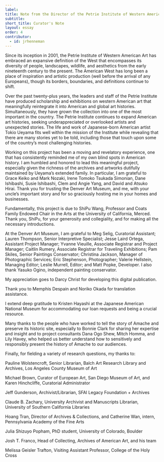```yaml
---
label: 
title: Note from the Director of the Petrie Institute of Western American Art
subtitle: 
short_title: Curator's Note
layout: essay
order: 4
contributor:
  - id: jrhenneman  
---
```


Since its inception in 2001, the Petrie Institute of Western American Art has embraced an expansive definition of the West that encompasses its diversity of people, landscapes, wildlife, and aesthetics from the early nineteenth century to the present. The American West has long been a place of inspiration and artistic production (well before the arrival of any Europeans), though its borders, boundaries, and definitions continue to shift.

Over the past twenty-plus years, the leaders and staff of the Petrie Institute have produced scholarship and exhibitions on western American art that meaningfully reintegrate it into American and global art histories. Simultaneously, they have grown the collection into one of the most important in the country. The Petrie Institute continues to expand American art histories, seeking underappreciated or overlooked artists and unexpected stories. The life and work of Japanese-born American artist Tokio Ueyama fits well within the mission of the Institute while revealing that there are many stories yet to be told, including those that touch upon some of the country’s most challenging histories.

Working on this project has been a moving and revelatory experience, one that has consistently reminded me of my own blind spots in American history. I am humbled and honored to lead this meaningful project, especially given the richness of the archives and artworks dutifully maintained by Ueyama’s extended family. In particular, I am grateful to Grace Keiko and Mark Nozaki, Irene Tomoko Tsukada Simonian, Dane Ishibashi, Susie Ishibashi, Clem and Angie Yang, and David and Atsuko Hirai. Thank you for trusting the Denver Art Museum, and me, with your uncle’s important story and for so graciously hosting me in your homes and businesses.

Fundamentally, this project is due to ShiPu Wang, Professor and Coats Family Endowed Chair in the Arts at the University of California, Merced. Thank you, ShiPu, for your generosity and collegiality, and for making all the necessary introductions.

At the Denver Art Museum, I am grateful to Meg Selig, Curatorial Assistant; Lauren Thompson, Senior Interpretive Specialist; Jesse Laird Ortega, Assistant Project Manager; Yvanne Vieuille, Associate Registrar and Project Manager; Caitlin Rumery, Associate Registrar for Traveling Exhibitions; Pam Skiles, Senior Paintings Conservator; Christina Jackson, Manager of Photographic Services; Eric Stephenson, Photographer; Valerie Hellstein, Managing Editor; Leslie Murrell, Editor; and Matt Popke, Developer. I also thank Yasuko Ogino, independent painting conservator.

My appreciation goes to Darcy Christ for developing this digital publication.

Thank you to Memphis Despain and Noriko Okada for translation assistance.

I extend deep gratitude to Kristen Hayashi at the Japanese American National Museum for accommodating our loan requests and being a crucial resource.

Many thanks to the people who have worked to tell the story of Amache and preserve its historic site, especially to Bonnie Clark for sharing her expertise and insight and to project consultants Dana Ogo Shew, Mitch Homma, and Lily Havey, who helped us better understand how to sensitively and responsibly present the history of Amache to our audiences.

Finally, for fielding a variety of research questions, my thanks to:

Pauline Wolstencroft, Senior Librarian, Balch Art Research Library and Archives, Los Angeles County Museum of Art

Michael Brown, Curator of European Art, San Diego Museum of Art, and Karen Hinchcliffe, Curatorial Administrator

Jeff Gunderson, Archivist/Librarian, SFAI Legacy Foundation + Archives

Claude B. Zachary, University Archivist and Manuscripts Librarian, University of Southern California Libraries

Hoang Tran, Director of Archives & Collections, and Catherine Wan, intern, Pennsylvania Academy of the Fine Arts

Julia Shizuyo Popham, PhD student, University of Colorado, Boulder

Josh T. Franco, Head of Collecting, Archives of American Art, and his team

Melissa Geisler Trafton, Visiting Assistant Professor, College of the Holy Cross
